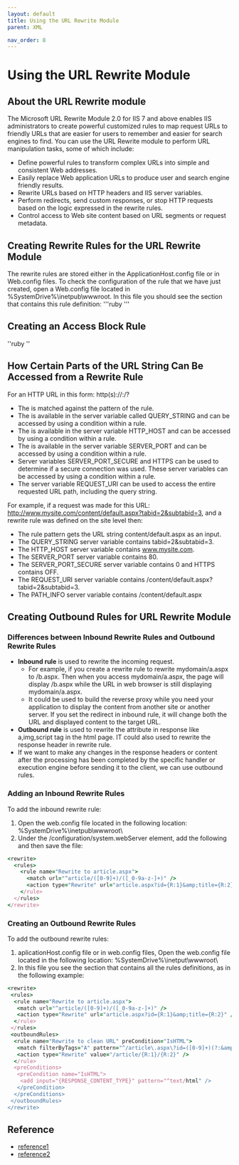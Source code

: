 ```yaml
---
layout: default
title: Using the URL Rewrite Module
parent: XML

nav_order: 8
---
```


# Using the URL Rewrite Module

## About the URL Rewrite module
The Microsoft URL Rewrite Module 2.0 for IIS 7 and above enables IIS administrators to create powerful customized rules to map request URLs to friendly URLs that are easier for users to remember and easier for search engines to find. You can use the URL Rewrite module to perform URL manipulation tasks, some of which include:
* Define powerful rules to transform complex URLs into simple and consistent Web addresses.
* Easily replace Web application URLs to produce user and search engine friendly results.
* Rewrite URLs based on HTTP headers and IIS server variables.
* Perform redirects, send custom responses, or stop HTTP requests based on the logic expressed in the rewrite rules.
* Control access to Web site content based on URL segments or request metadata.

## Creating Rewrite Rules for the URL Rewrite Module
The rewrite rules are stored either in the ApplicationHost.config file or in Web.config files. To check the configuration of the rule that we have just created, open a Web.config file located in %SystemDrive%\inetpub\wwwroot. In this file you should see the <rewrite> section that contains this rule definition:
'''ruby 
<rewrite>
  <rules>
    <rule name="Rewrite to article.aspx">
      <match url="^article/([0-9]+)/([_0-9a-z-]+)" />
      <action type="Rewrite" url="article.aspx?id={R:1}&amp;title={R:2}" />
    </rule>
  </rules>
</rewrite>
'''
## Creating an Access Block Rule

''ruby
<rewrite>
  <rules>
    <rule name="Fail bad requests">
      <match url=".*"/>
      <conditions>
        <add input="{HTTP_HOST}" pattern="localhost" negate="true" />
      </conditions>
      <action type="AbortRequest" />
    </rule>
    <rule name="Redirect from blog">
      <match url="^blog/([_0-9a-z-]+)/([0-9]+)" />
      <action type="Redirect" url="article/{R:2}/{R:1}" redirectType="Found" />
    </rule>
    <rule name="Rewrite to article.aspx">
      <match url="^article/([0-9]+)/([_0-9a-z-]+)" />
      <action type="Rewrite" url="article.aspx?id={R:1}&amp;title={R:2}" />
    </rule>
  </rules>
</rewrite>
''

## How Certain Parts of the URL String Can Be Accessed from a Rewrite Rule
For an HTTP URL in this form: http(s)://<host>:<port>/<path>?<querystring>

* The <path> is matched against the pattern of the rule.
* The <querystring> is available in the server variable called QUERY_STRING and can be accessed by using a condition within a rule.
* The <host> is available in the server variable HTTP_HOST and can be accessed by using a condition within a rule.
* The <port> is available in the server variable SERVER_PORT and can be accessed by using a condition within a rule.
* Server variables SERVER_PORT_SECURE and HTTPS can be used to determine if a secure connection was used. These server variables can be accessed by using a condition within a rule.
* The server variable REQUEST_URI can be used to access the entire requested URL path, including the query string.

For example, if a request was made for this URL: http://www.mysite.com/content/default.aspx?tabid=2&subtabid=3, and a rewrite rule was defined on the site level then:

* The rule pattern gets the URL string content/default.aspx as an input.
* The QUERY_STRING server variable contains tabid=2&subtabid=3.
* The HTTP_HOST server variable contains www.mysite.com.
* The SERVER_PORT server variable contains 80.
* The SERVER_PORT_SECURE server variable contains 0 and HTTPS contains OFF.
* The REQUEST_URI server variable contains /content/default.aspx?tabid=2&subtabid=3.
* The PATH_INFO server variable contains /content/default.aspx

## Creating Outbound Rules for URL Rewrite Module
### Differences between Inbound Rewrite Rules and Outbound Rewrite Rules 
* <b>Inbound rule</b> is used to rewrite the incoming request. 
  * For example, if you create a rewrite rule to rewrite mydomain/a.aspx to /b.aspx. Then when you access mydomain/a.aspx, the page will display /b.aspx while the URL in web browser is still displaying mydomain/a.aspx. 
  * It could be used to build the reverse proxy while you need your application to display the content from another site or another server. If you set the redirect in inbound rule, it will change both the URL and displayed content to the target URL.
* <b>Outbound rule</b> is used to rewrite the attribute in response like a,img,script tag in the html page. IT could also used to rewrite the response header in rewrite rule.
 * If we want to make any changes in the response headers or content after the processing has been completed by the specific handler or execution engine before sending it to the client, we can use outbound rules.

### Adding an Inbound Rewrite Rules 
To add the inbound rewrite rule:
1. Open the web.config file located in the following location: %SystemDrive%\inetpub\wwwroot\
2. Under the /configuration/system.webServer element, add the following and then save the file:
```ruby 
<rewrite>
  <rules>
    <rule name="Rewrite to article.aspx">
      <match url="^article/([0-9]+)/([_0-9a-z-]+)" />
      <action type="Rewrite" url="article.aspx?id={R:1}&amp;title={R:2}" />
    </rule>
  </rules>
</rewrite>
```
### Creating an Outbound Rewrite Rules
To add the outbound rewrite rules:
1. aplicationHost.config file or in web.config files, Open the web.config file located in the following location:  %SystemDrive%\inetput\wwwroot\
2. In this file you see the <rewrite> section that contains all the rules definitions, as in the following example:
```ruby
<rewrite>
 <rules>
  <rule name="Rewrite to article.aspx">
   <match url="^article/([0-9]+)/([_0-9a-z-]+)" />
   <action type="Rewrite" url="article.aspx?id={R:1}&amp;title={R:2}" />
  </rule>
 </rules>
 <outboundRules>
  <rule name="Rewrite to clean URL" preCondition="IsHTML">
   <match filterByTags="A" pattern="^/article\.aspx\?id=([0-9]+)(?:&amp;|&amp;amp;)title=([_0-9a-z-]+)$" />
   <action type="Rewrite" value="/article/{R:1}/{R:2}" />
  </rule>
  <preConditions>
   <preCondition name="IsHTML">
    <add input="{RESPONSE_CONTENT_TYPE}" pattern="^text/html" />
   </preCondition>
  </preConditions>
 </outboundRules>
</rewrite>
  ```

## Reference
* [reference1](https://docs.microsoft.com/en-us/iis/extensions/url-rewrite-module/using-the-url-rewrite-module)
* [reference2](https://docs.microsoft.com/en-us/iis/extensions/url-rewrite-module/url-rewrite-module-configuration-reference)
